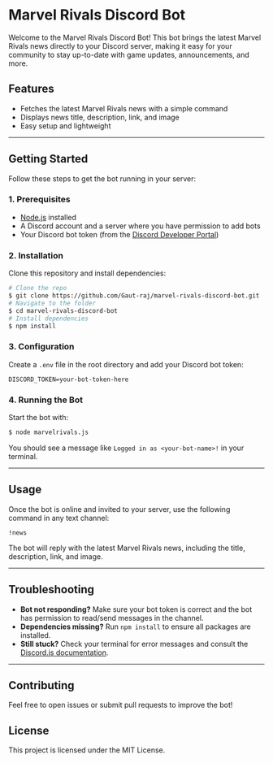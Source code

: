 # Marvel Rivals Discord Bot

Welcome to the Marvel Rivals Discord Bot! This bot brings the latest Marvel Rivals news directly to your Discord server, making it easy for your community to stay up-to-date with game updates, announcements, and more.

## Features
- Fetches the latest Marvel Rivals news with a simple command
- Displays news title, description, link, and image
- Easy setup and lightweight

---

## Getting Started
Follow these steps to get the bot running in your server:

### 1. Prerequisites
- [Node.js](https://nodejs.org/) installed
- A Discord account and a server where you have permission to add bots
- Your Discord bot token (from the [Discord Developer Portal](https://discord.com/developers/applications))

### 2. Installation
Clone this repository and install dependencies:
```bash
# Clone the repo
$ git clone https://github.com/Gaut-raj/marvel-rivals-discord-bot.git
# Navigate to the folder
$ cd marvel-rivals-discord-bot
# Install dependencies
$ npm install
```

### 3. Configuration
Create a `.env` file in the root directory and add your Discord bot token:
```env
DISCORD_TOKEN=your-bot-token-here
```

### 4. Running the Bot
Start the bot with:
```bash
$ node marvelrivals.js
```
You should see a message like `Logged in as <your-bot-name>!` in your terminal.

---

## Usage
Once the bot is online and invited to your server, use the following command in any text channel:

```
!news
```
The bot will reply with the latest Marvel Rivals news, including the title, description, link, and image.

---

## Troubleshooting
- **Bot not responding?** Make sure your bot token is correct and the bot has permission to read/send messages in the channel.
- **Dependencies missing?** Run `npm install` to ensure all packages are installed.
- **Still stuck?** Check your terminal for error messages and consult the [Discord.js documentation](https://discord.js.org/#/).

---

## Contributing
Feel free to open issues or submit pull requests to improve the bot!

## License
This project is licensed under the MIT License.